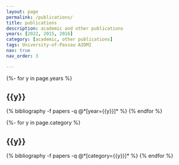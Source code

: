 ```yaml
---
layout: page
permalink: /publications/
title: publications
description: academic and other publications
years: [2022, 2015, 2016]
category: [academic, other publications]
tags: University-of-Passau AIDMI
nav: true
nav_order: 3

---
```

<!-- _pages/publications.md -->

<div class="publications">

{%- for y in page.years %}
  <h2 class="year">{{y}}</h2>
  {% bibliography -f papers -q @*[year={{y}}]* %}
{% endfor %}

</div>

<div class="publications">

{%- for y in page.category %}
  <h2 class="category">{{y}}</h2>
  {% bibliography -f papers -q @*[category={{y}}]* %}
{% endfor %}

</div>